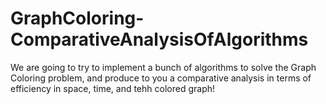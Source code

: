 # GraphColoring-ComparativeAnalysisOfAlgorithms
We are going to try to implement a bunch of algorithms to solve the Graph Coloring problem, and produce to you a comparative analysis in terms of efficiency in space, time, and tehh colored graph!
